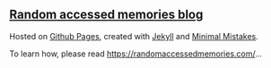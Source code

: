 ## [Random accessed memories blog](https://randomaccessedmemories.com)

Hosted on [Github Pages](https://pages.github.com/), created with [Jekyll](https://jekyllrb.com) and [Minimal Mistakes](https://mmistakes.github.io/minimal-mistakes/).

To learn how, please read https://randomaccessedmemories.com/...
